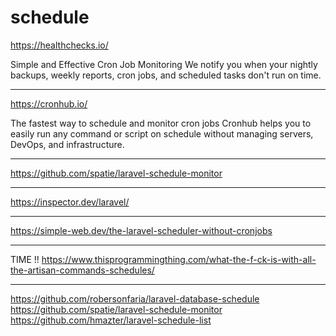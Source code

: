 # schedule

<!-- Contenuto migrato da _docs/schedule.txt -->

https://healthchecks.io/

Simple and Effective Cron Job Monitoring
We notify you when your nightly backups, weekly reports, cron jobs, and scheduled tasks don't run on time.

------------------------------
https://cronhub.io/

The fastest way to schedule and monitor cron jobs
Cronhub helps you to easily run any command or script on schedule without managing servers, DevOps, and infrastructure.

-----------------------------
https://github.com/spatie/laravel-schedule-monitor

----------------------------
https://inspector.dev/laravel/


-------------------------------
https://simple-web.dev/the-laravel-scheduler-without-cronjobs

---------------------------------
TIME !!
https://www.thisprogrammingthing.com/what-the-f-ck-is-with-all-the-artisan-commands-schedules/

--------------------------------
https://github.com/robersonfaria/laravel-database-schedule
https://github.com/spatie/laravel-schedule-monitor
https://github.com/hmazter/laravel-schedule-list


